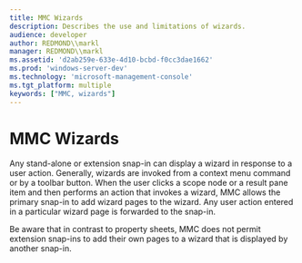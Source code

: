 ```yaml
---
title: MMC Wizards
description: Describes the use and limitations of wizards.
audience: developer
author: REDMOND\\markl
manager: REDMOND\\markl
ms.assetid: 'd2ab259e-633e-4d10-bcbd-f0cc3dae1662'
ms.prod: 'windows-server-dev'
ms.technology: 'microsoft-management-console'
ms.tgt_platform: multiple
keywords: ["MMC, wizards"]
---
```


# MMC Wizards

Any stand-alone or extension snap-in can display a wizard in response to a user action. Generally, wizards are invoked from a context menu command or by a toolbar button. When the user clicks a scope node or a result pane item and then performs an action that invokes a wizard, MMC allows the primary snap-in to add wizard pages to the wizard. Any user action entered in a particular wizard page is forwarded to the snap-in.

Be aware that in contrast to property sheets, MMC does not permit extension snap-ins to add their own pages to a wizard that is displayed by another snap-in.

 

 




